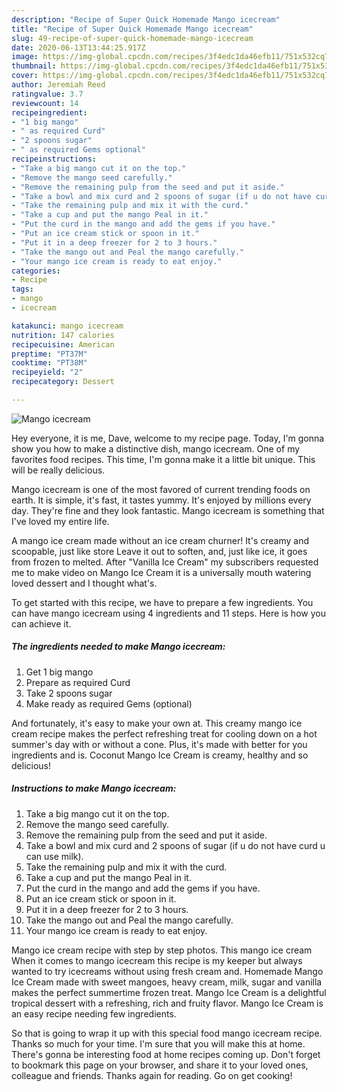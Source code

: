 ```yaml
---
description: "Recipe of Super Quick Homemade Mango icecream"
title: "Recipe of Super Quick Homemade Mango icecream"
slug: 49-recipe-of-super-quick-homemade-mango-icecream
date: 2020-06-13T13:44:25.917Z
image: https://img-global.cpcdn.com/recipes/3f4edc1da46efb11/751x532cq70/mango-icecream-recipe-main-photo.jpg
thumbnail: https://img-global.cpcdn.com/recipes/3f4edc1da46efb11/751x532cq70/mango-icecream-recipe-main-photo.jpg
cover: https://img-global.cpcdn.com/recipes/3f4edc1da46efb11/751x532cq70/mango-icecream-recipe-main-photo.jpg
author: Jeremiah Reed
ratingvalue: 3.7
reviewcount: 14
recipeingredient:
- "1 big mango"
- " as required Curd"
- "2 spoons sugar"
- " as required Gems optional"
recipeinstructions:
- "Take a big mango cut it on the top."
- "Remove the mango seed carefully."
- "Remove the remaining pulp from the seed and put it aside."
- "Take a bowl and mix curd and 2 spoons of sugar (if u do not have curd u can use milk)."
- "Take the remaining pulp and mix it with the curd."
- "Take a cup and put the mango Peal in it."
- "Put the curd in the mango and add the gems if you have."
- "Put an ice cream stick or spoon in it."
- "Put it in a deep freezer for 2 to 3 hours."
- "Take the mango out and Peal the mango carefully."
- "Your mango ice cream is ready to eat enjoy."
categories:
- Recipe
tags:
- mango
- icecream

katakunci: mango icecream 
nutrition: 147 calories
recipecuisine: American
preptime: "PT37M"
cooktime: "PT38M"
recipeyield: "2"
recipecategory: Dessert

---
```



![Mango icecream](https://img-global.cpcdn.com/recipes/3f4edc1da46efb11/751x532cq70/mango-icecream-recipe-main-photo.jpg)

Hey everyone, it is me, Dave, welcome to my recipe page. Today, I'm gonna show you how to make a distinctive dish, mango icecream. One of my favorites food recipes. This time, I'm gonna make it a little bit unique. This will be really delicious.

Mango icecream is one of the most favored of current trending foods on earth. It is simple, it's fast, it tastes yummy. It's enjoyed by millions every day. They're fine and they look fantastic. Mango icecream is something that I've loved my entire life.

A mango ice cream made without an ice cream churner! It&#39;s creamy and scoopable, just like store Leave it out to soften, and, just like ice, it goes from frozen to melted. After &#34;Vanilla Ice Cream&#34; my subscribers requested me to make video on Mango Ice Cream it is a universally mouth watering loved dessert and I thought what&#39;s.


To get started with this recipe, we have to prepare a few ingredients. You can have mango icecream using 4 ingredients and 11 steps. Here is how you can achieve it.

<!--inarticleads1-->

##### The ingredients needed to make Mango icecream:

1. Get 1 big mango
1. Prepare  as required Curd
1. Take 2 spoons sugar
1. Make ready  as required Gems (optional)


And fortunately, it&#39;s easy to make your own at. This creamy mango ice cream recipe makes the perfect refreshing treat for cooling down on a hot summer&#39;s day with or without a cone. Plus, it&#39;s made with better for you ingredients and is. Coconut Mango Ice Cream is creamy, healthy and so delicious! 

<!--inarticleads2-->

##### Instructions to make Mango icecream:

1. Take a big mango cut it on the top.
1. Remove the mango seed carefully.
1. Remove the remaining pulp from the seed and put it aside.
1. Take a bowl and mix curd and 2 spoons of sugar (if u do not have curd u can use milk).
1. Take the remaining pulp and mix it with the curd.
1. Take a cup and put the mango Peal in it.
1. Put the curd in the mango and add the gems if you have.
1. Put an ice cream stick or spoon in it.
1. Put it in a deep freezer for 2 to 3 hours.
1. Take the mango out and Peal the mango carefully.
1. Your mango ice cream is ready to eat enjoy.


Mango ice cream recipe with step by step photos. This mango ice cream When it comes to mango icecream this recipe is my keeper but always wanted to try icecreams without using fresh cream and. Homemade Mango Ice Cream made with sweet mangoes, heavy cream, milk, sugar and vanilla makes the perfect summertime frozen treat. Mango Ice Cream is a delightful tropical dessert with a refreshing, rich and fruity flavor. Mango Ice Cream is an easy recipe needing few ingredients. 

So that is going to wrap it up with this special food mango icecream recipe. Thanks so much for your time. I'm sure that you will make this at home. There's gonna be interesting food at home recipes coming up. Don't forget to bookmark this page on your browser, and share it to your loved ones, colleague and friends. Thanks again for reading. Go on get cooking!
